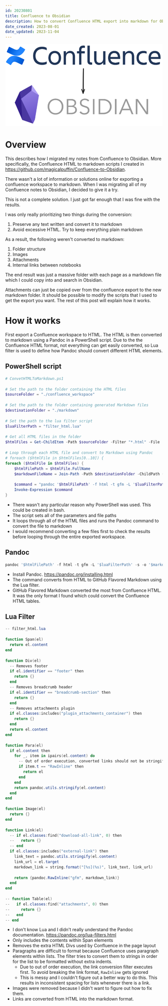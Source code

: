 ```yaml
---
id: 20230801
title: Confluence to Obsidian
description: How to convert Confluence HTML export into markdown for Obsidian.
date_created: 2023-08-01
date_updated: 2023-11-04
---
```

![Confluence to Obsidian logos](/static/content/images/blog/20230801_confluence_to_obsidian.png)

# Overview

This describes how I migrated my notes from Confluence to Obsidian. More specifically, the Confluence HTML to markdown scripts I created in https://github.com/magicalpuffin/Confluence-to-Obsidian.

There wasn't a lot of information or solutions online for exporting a confluence workspace to markdown. When I was migrating all of my Confluence notes to Obsidian, I decided to give it a try.

This is not a complete solution. I just got far enough that I was fine with the results.

I was only really prioritizing two things during the conversion:

1. Preserve any text written and convert it to markdown
2. Avoid excessive HTML. Try to keep everything plain markdown

As a result, the following weren't converted to markdown:

1. Folder structure
2. Images
3. Attachments
4. Internal links between notebooks

The end result was just a massive folder with each page as a markdown file which I could copy into and search in Obsidian.

Attachments can just be copied over from the confluence export to the new markdown folder. It should be possible to modify the scripts that I used to get the export you want. The rest of this post will explain how it works.

# How it works

First export a Confluence workspace to HTML. The HTML is then converted to markdown using a Pandoc in a PowerShell script. Due to the the Confluence HTML format, not everything can get easily converted, so Lua filter is used to define how Pandoc should convert different HTML elements.

## PowerShell script

```powershell
# ConvetHTMLToMarkdown.ps1

# Set the path to the folder containing the HTML files
$sourceFolder = "./confluence_workspace"

# Set the path to the folder containing generated Markdown files
$destinationFolder = "./markdown"

# Set the path to the lua filter script
$luaFilterPath = "filter_html.lua"

# Get all HTML files in the folder
$htmlFiles = Get-ChildItem -Path $sourceFolder -Filter "*.html" -File

# Loop through each HTML file and convert to Markdown using Pandoc
# foreach ($htmlFile in $htmlFiles[0..10]) {
foreach ($htmlFile in $htmlFiles) {
    $htmlFilePath = $htmlFile.FullName
    $markdownFileName = Join-Path -Path $destinationFolder -ChildPath ([System.IO.Path]::ChangeExtension($htmlFile.Name, "md"))

    $command = "pandoc '$htmlFilePath' -f html -t gfm -L '$luaFilterPath' -s -o '$markdownFileName'"
    Invoke-Expression $command
}
```

- There wasn't any particular reason why PowerShell was used. This could be created in bash.
- The script sets all of the parameters and file paths
- It loops through all of the HTML files and runs the Pandoc command to convert the file to markdown
- I would recommend converting a few files first to check the results before looping through the entire exported workspace.

## Pandoc

```powershell
pandoc '$htmlFilePath' -f html -t gfm -L '$luaFilterPath' -s -o '$markdownFileName'
```

- Install Pandoc. https://pandoc.org/installing.html
- The command converts from HTML to GitHub Flavored Markdown using the Lua filter.
- GitHub Flavored Markdown converted the most from Confluence HTML. It was the only format I found which could convert the Confluence HTML tables.

## Lua Filter

```powershell
-- filter_html.lua

function Span(el)
  return el.content
end

function Div(el)
  -- Removes footer
  if el.identifier == "footer" then
    return {}
  end
  -- Removes breadcrumb header
  if el.identifier == "breadcrumb-section" then
    return {}
  end
  -- Removes attachments plugin
  if el.classes:includes("plugin_attachments_container") then
    return {}
  end
  return el.content
end

function Para(el)
  if el.content then
    for _, item in ipairs(el.content) do
      -- Out of order execution, converted links should not be stringified
      if item.t == "RawInline" then
        return el
      end
    end
    return pandoc.utils.stringify(el.content)
  end
end

function Image(el)
  return {}
end

function Link(el)
  -- if el.classes:find("download-all-link", 0) then
  --   return {}
  -- end
  if el.classes:includes("external-link") then
    link_text = pandoc.utils.stringify(el.content)
    link_url = el.target
    markdown_link = string.format("[%s](%s)", link_text, link_url)

    return {pandoc.RawInline("gfm", markdown_link)}
  end
end

-- function Table(el)
--   if el.classes:find("attachments", 0) then
--     return {}
--   end
-- end
```

- I don't know Lua and I didn't really understand the Pandoc documentation. https://pandoc.org/lua-filters.html
- Only includes the contents within Span elements
- Removes the extra HTML Divs used by Confluence in the page layout
- Paragraphs are difficult to format because Confluence uses paragraph elements within lists. The filter tries to convert them to strings in order for the list to be formatted without extra indents.
  - Due to out of order execution, the link conversion filter executes first. To avoid breaking the link format, `RawInline` gets ignored
  - This is messy and I couldn't figure out a better way to do this. This results in inconsistent spacing for lists whenever there is a link.
- Images were removed because I didn't want to figure out how to fix them.
- Links are converted from HTML into the markdown format.

